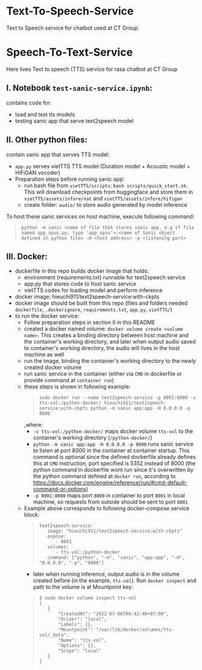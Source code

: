 # Text-To-Speech-Service
Text to Speech service for chatbot used at CT Group

# Speech-To-Text-Service
Here lives Text to speech (TTS) service for rasa chatbot at CT Group

## I. Notebook `test-sanic-service.ipynb`:
contains code for:
- load and test tts models
- testing sanic app that serve text2speech model

## II. Other python files:
contain sanic app that serves TTS model:
- `app.py` serves vietTTS TTS model (Duration model + Acoustic model + HiFiGAN vocoder)
- Preparation steps before running sanic app:
  - run bash file from `vietTTS/scripts`: `bash scripts/quick_start.sh`. This will download checkpoints from huggingface and store them in `vietTTS/assets/infore/nat` and `vietTTS/assets/infore/hifigan`
  - create folder: `audio/` to store audio generated by model inference

To host these sanic services on host machine, execute following command:
  >```
  > python -m sanic <name of file that stores sanic app, e.g if file named app_opus.py, type 'app_opus'>:<name of Sanic object defined in python file> -H <host address> -p <listening port>
  >```

## III. Docker:
- dockerfile in this repo builds docker image that holds:
  - environment (requirements.txt) runnable for text2speech service
  - app.py that stores code to host sanic service
  - vietTTS codes for loading model and perform inference
- docker image: hieuchi911/text2speech-service:with-ckpts
- docker image should be built from this repo (files and folders needed `dockerfile`, `.dockerignore`, `requirements.txt`, `app.py`, `vietTTS/`)
- to run the docker service:
  - Follow preparation steps in section II in this README
  - created a docker named volume: `docker volume create <volume name>`. This creates a binding directory between host machine and the container's working directory, and later when output audio saved to container's working directory, the audio will lives in the host machine as well
  - run the image, binding the container's working directory to the newly created docker volume
  - run sanic service in the container (either via `CMD` in dockerfile or provide command at `container run`)
  - these steps is shown in following example:
    >```
    > sudo docker run --name text2speech-service -p 8001:8000 -v tts-vol:/python-docker/ hieuchi911/text2speech-service:with-ckpts python -m sanic app:app -H 0.0.0.0 -p 8000
    >```
    ,where:
    - `-v tts-vol:/python-docker/` maps docker volume `tts-vol` to the container's working directory (`/python-docker/`)
    - `python -m sanic app:app -H 0.0.0.0 -p 8000` runs sanic service to listen at port 8000 in the container at container startup. This command is optional since the defined dockerfile already defines this at `CMD` instruction, port specified is 5352 instead of 8000 (the python command in dockerfile wont run since it's overwritten by the python command defined at `docker run`, according to https://docs.docker.com/engine/reference/run/#cmd-default-command-or-options)
    - `-p 8001:8000` maps port `8000` in container to port `8001` in local machine, so requests from outside should be sent to port `8001`
  - Example above corresponds to following docker-compose service block:
    >```
    >text2speech-service:
    >    image: "hieuchi911/text2speech-service:with-ckpts"
    >    expose:
    >       - 8001
    >    volumes:
    >       - tts-vol:/python-docker
    >    command: ["python", "-m", "sanic", "app:app", "-H", "0.0.0.0", "-p", "8000"]
    >```
    - later when running inference, output audio is in the volume created before (in the example, `tts-vol`). Run `docker inspect` and path to the volume is at Mountpoint key:
    >```
    >$ sudo docker volume inspect tts-vol
    >[
    >    {
    >        "CreatedAt": "2022-07-06T08:42:40+07:00",
    >        "Driver": "local",
    >        "Labels": {},
    >        "Mountpoint": "/var/lib/docker/volumes/tts-vol/_data",
    >        "Name": "tts-vol",
    >        "Options": {},
    >        "Scope": "local"
    >    }
    >]
    >```
